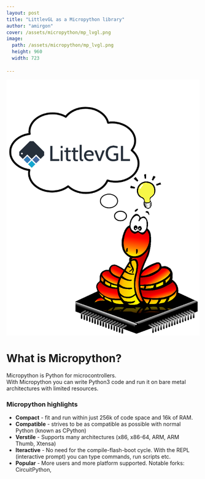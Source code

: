 ```yaml
---
layout: post
title: "LittlevGL as a Micropython library"
author: "amirgon"
cover: /assets/micropython/mp_lvgl.png
image:
  path: /assets/micropython/mp_lvgl.png
  height: 960
  width: 723

---
```


![LittlevGL + Micropython](/assets/micropython/mp_lvgl.png)

# What is Micropython?

Micropython is Python for microcontrollers.  
With Micropython you can write Python3 code and run it on bare metal architectures with limited resources.

### Micropython highlights

- **Compact** - fit and run within just 256k of code space and 16k of RAM.
- **Compatible** - strives to be as compatible as possible with normal Python (known as CPython)
- **Verstile** - Supports many architectures (x86, x86-64, ARM, ARM Thumb, Xtensa)
- **Iteractive** - No need for the compile-flash-boot cycle. With the REPL (interactive prompt) you can type commands, run scripts etc.
- **Popular** - More users and more platform supported. Notable forks: CircuitPython, 
